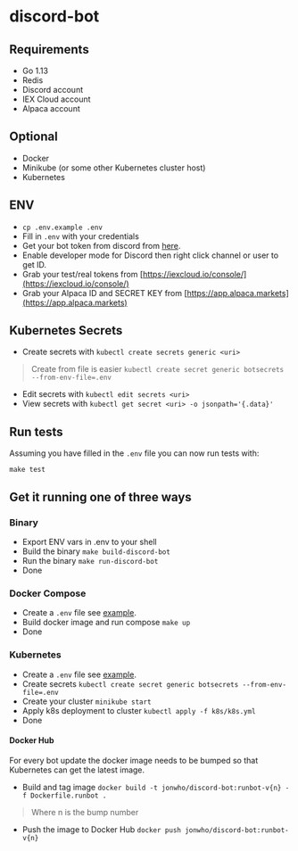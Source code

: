 # discord-bot

## Requirements
* Go 1.13
* Redis
* Discord account
* IEX Cloud account
* Alpaca account

## Optional
* Docker
* Minikube (or some other Kubernetes cluster host)
* Kubernetes

## ENV
* `cp .env.example .env`
* Fill in `.env` with your credentials
* Get your bot token from discord from [here](https://discordapp.com/developers/applications/me).
* Enable developer mode for Discord then right click channel or user to get ID.
* Grab your test/real tokens from [https://iexcloud.io/console/](https://iexcloud.io/console/)
* Grab your Alpaca ID and SECRET KEY from [https://app.alpaca.markets](https://app.alpaca.markets)

## Kubernetes Secrets
* Create secrets with `kubectl create secrets generic <uri>`
> Create from file is easier `kubectl create secret generic botsecrets --from-env-file=.env`
* Edit secrets with `kubectl edit secrets <uri>`
* View secrets with `kubectl get secret <uri> -o jsonpath='{.data}'`

## Run tests
Assuming you have filled in the `.env` file you can now run tests with:
```
make test
```

## Get it running one of three ways
### Binary
* Export ENV vars in .env to your shell
* Build the binary `make build-discord-bot`
* Run the binary `make run-discord-bot`
* Done

### Docker Compose
* Create a `.env` file see [example](#ENV).
* Build docker image and run compose `make up`
* Done

### Kubernetes
* Create a `.env` file see [example](#ENV).
* Create secrets `kubectl create secret generic botsecrets --from-env-file=.env`
* Create your cluster `minikube start`
* Apply k8s deployment to cluster `kubectl apply -f k8s/k8s.yml`
* Done

#### Docker Hub
For every bot update the docker image needs to be bumped so that Kubernetes can get the latest image.

* Build and tag image `docker build -t jonwho/discord-bot:runbot-v{n} -f Dockerfile.runbot .`
> Where n is the bump number
* Push the image to Docker Hub `docker push jonwho/discord-bot:runbot-v{n}`
